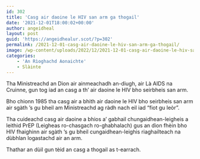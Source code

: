 ```yaml
---
id: 302
title: 'Casg air daoine le HIV san arm ga thogail'
date: '2021-12-01T18:00:02+00:00'
author: angeidheal
layout: post
guid: 'https://angeidhealur.scot/?p=302'
permalink: /2021-12-01-casg-air-daoine-le-hiv-san-arm-ga-thogail/
image: /wp-content/uploads/2022/12/2021-12-01-casg-air-daoine-le-hiv-san-arm-ga-thogail.webp
categories:
    - 'An Rìoghachd Aonaichte'
    - Slàinte
---
```


Tha Ministreachd an Dìon air ainmeachadh an-diugh, air Là AIDS na Cruinne, gun tog iad an casg a th’ air daoine le HIV bho seirbheis san arm.

Bho chionn 1985 tha casg air a bhith air daoine le HIV bho seirbheis san arm air sgàth ’s gu bheil am Ministreachd ag ràdh nach eil iad “fiot gu leòr”.

Tha cuideachd casg air daoine a bhios a’ gabhail chungaidhean-leigheis a leithid PrEP (Leigheas ro-chasgach ro-ghabhalach) gus an dìon fhèin bho HIV fhaighinn air sgàth ’s gu bheil cungaidhean-leighis riaghailteach na dùbhlan logastachd air an arm.

Thathar an dùil gun tèid an casg a thogail as t-earrach.